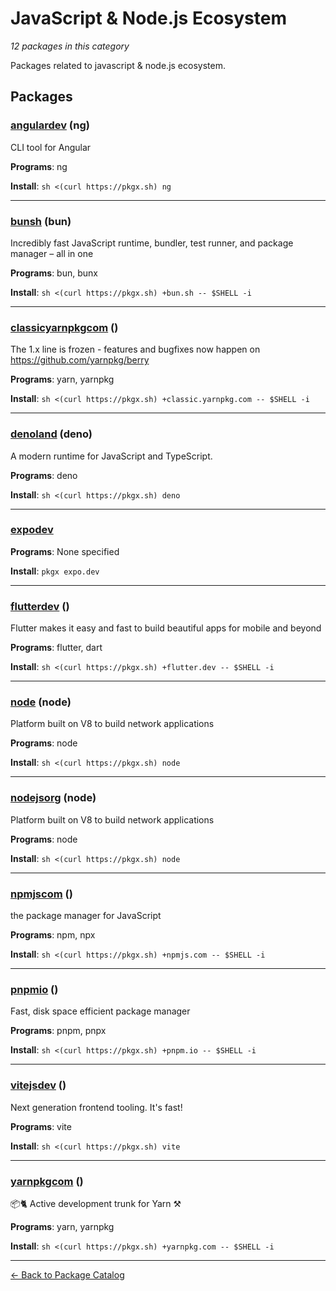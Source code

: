 # JavaScript & Node.js Ecosystem

*12 packages in this category*

Packages related to javascript & node.js ecosystem.

## Packages

### [angulardev](../packages/angulardev.md) (ng)

CLI tool for Angular

**Programs**: ng

**Install**: `sh <(curl https://pkgx.sh) ng`

---

### [bunsh](../packages/bunsh.md) (bun)

Incredibly fast JavaScript runtime, bundler, test runner, and package manager – all in one

**Programs**: bun, bunx

**Install**: `sh <(curl https://pkgx.sh) +bun.sh -- $SHELL -i`

---

### [classicyarnpkgcom](../packages/classicyarnpkgcom.md) ()

The 1.x line is frozen - features and bugfixes now happen on https://github.com/yarnpkg/berry

**Programs**: yarn, yarnpkg

**Install**: `sh <(curl https://pkgx.sh) +classic.yarnpkg.com -- $SHELL -i`

---

### [denoland](../packages/denoland.md) (deno)

A modern runtime for JavaScript and TypeScript.

**Programs**: deno

**Install**: `sh <(curl https://pkgx.sh) deno`

---

### [expodev](../packages/expodev.md)



**Programs**: None specified

**Install**: `pkgx expo.dev`

---

### [flutterdev](../packages/flutterdev.md) ()

Flutter makes it easy and fast to build beautiful apps for mobile and beyond

**Programs**: flutter, dart

**Install**: `sh <(curl https://pkgx.sh) +flutter.dev -- $SHELL -i`

---

### [node](../packages/node.md) (node)

Platform built on V8 to build network applications

**Programs**: node

**Install**: `sh <(curl https://pkgx.sh) node`

---

### [nodejsorg](../packages/nodejsorg.md) (node)

Platform built on V8 to build network applications

**Programs**: node

**Install**: `sh <(curl https://pkgx.sh) node`

---

### [npmjscom](../packages/npmjscom.md) ()

the package manager for JavaScript

**Programs**: npm, npx

**Install**: `sh <(curl https://pkgx.sh) +npmjs.com -- $SHELL -i`

---

### [pnpmio](../packages/pnpmio.md) ()

Fast, disk space efficient package manager

**Programs**: pnpm, pnpx

**Install**: `sh <(curl https://pkgx.sh) +pnpm.io -- $SHELL -i`

---

### [vitejsdev](../packages/vitejsdev.md) ()

Next generation frontend tooling. It's fast!

**Programs**: vite

**Install**: `sh <(curl https://pkgx.sh) vite`

---

### [yarnpkgcom](../packages/yarnpkgcom.md) ()

📦🐈 Active development trunk for Yarn ⚒

**Programs**: yarn, yarnpkg

**Install**: `sh <(curl https://pkgx.sh) +yarnpkg.com -- $SHELL -i`

---


[← Back to Package Catalog](../package-catalog.md)
